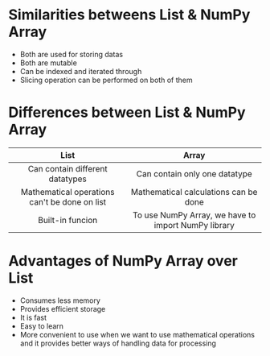 # Similarities betweens List & NumPy Array
*   Both are used for storing datas
*   Both are mutable
*   Can be indexed and iterated through
*   Slicing operation can be performed on both of them

# Differences between List & NumPy Array
|List|Array|
|:---:|:----:|
|Can contain different datatypes|Can contain only one datatype|
|Mathematical operations can't be done on list|Mathematical calculations can be done|
|Built-in funcion|To use NumPy Array, we have to import NumPy library|

# Advantages of NumPy Array over List
*   Consumes less memory
*   Provides efficient storage
*   It is fast
*   Easy to learn
*   More convenient to use when we want to use mathematical operations and it provides better ways of handling data for processing